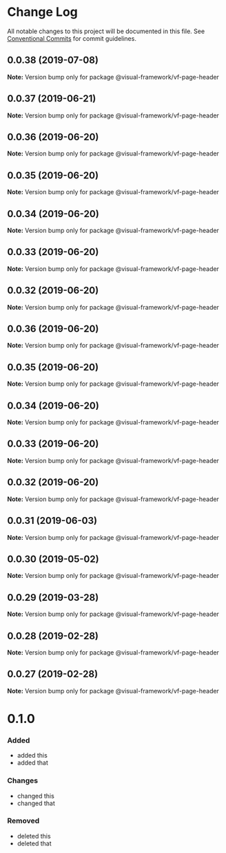 # Change Log

All notable changes to this project will be documented in this file.
See [Conventional Commits](https://conventionalcommits.org) for commit guidelines.

## 0.0.38 (2019-07-08)

**Note:** Version bump only for package @visual-framework/vf-page-header





## 0.0.37 (2019-06-21)

**Note:** Version bump only for package @visual-framework/vf-page-header





## 0.0.36 (2019-06-20)

**Note:** Version bump only for package @visual-framework/vf-page-header





## 0.0.35 (2019-06-20)

**Note:** Version bump only for package @visual-framework/vf-page-header





## 0.0.34 (2019-06-20)

**Note:** Version bump only for package @visual-framework/vf-page-header





## 0.0.33 (2019-06-20)

**Note:** Version bump only for package @visual-framework/vf-page-header





## 0.0.32 (2019-06-20)

**Note:** Version bump only for package @visual-framework/vf-page-header





## 0.0.36 (2019-06-20)

**Note:** Version bump only for package @visual-framework/vf-page-header





## 0.0.35 (2019-06-20)

**Note:** Version bump only for package @visual-framework/vf-page-header





## 0.0.34 (2019-06-20)

**Note:** Version bump only for package @visual-framework/vf-page-header





## 0.0.33 (2019-06-20)

**Note:** Version bump only for package @visual-framework/vf-page-header





## 0.0.32 (2019-06-20)

**Note:** Version bump only for package @visual-framework/vf-page-header





## 0.0.31 (2019-06-03)

**Note:** Version bump only for package @visual-framework/vf-page-header





## 0.0.30 (2019-05-02)

**Note:** Version bump only for package @visual-framework/vf-page-header





## 0.0.29 (2019-03-28)

**Note:** Version bump only for package @visual-framework/vf-page-header





## 0.0.28 (2019-02-28)

**Note:** Version bump only for package @visual-framework/vf-page-header





## 0.0.27 (2019-02-28)

**Note:** Version bump only for package @visual-framework/vf-page-header





# 0.1.0

### Added
- added this
- added that

### Changes

- changed this
- changed that

### Removed

- deleted this
- deleted that
